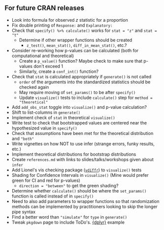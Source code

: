 ## For future CRAN releases

- Look into formula for observed $z$ statistic for a proportion
- Fix double printing of `Response:` and `Explanatory:`
- Check that `specify() %>% calculate()` works for `stat = "z"` and `stat = "t"`
  - Determine if other wrapper functions should be created 
    - `z_test()`, `mean_stat()`, `diff_in_mean_stat()`, etc.? 
- Consider re-working how p-values can be calculated (both for computational and theoretical)
  - Create a `p_value()` function? Maybe check to make sure that p-values don't exceed 1
  - Similarly, create a `conf_int()` function?
- Check that `stat` is calculated appropriately if `generate()` is not called
  - `order` of the arguments into the standardized statistics should be checked again
  - May require moving of `set_params()` to be after `specify()`
  - Update `visualize()` tests to include `calculate()` step for `method = "theoretical"`
- Add `add_obs_stat` toggle into `visualize()` and p-value calculation?
- Shift to list-columns in `generate()`
- Implement check of `stat` in theoretical `visualize()`
- Write test to check that bootstrapped values are centered near the 
  hypothesized value in `specify()`
- Check that assumptions have been met for the theoretical distribution and `"both"`
- Write vignettes on how NOT to use infer (strange errors, funky results, etc.)
- Implement theoretical distributions for bootstrap distributions
- Create `references.md` with links to slides/talks/workshops given about `infer`
- Add Lionel's vis checking package ([`vdiffr`](https://github.com/lionel-/vdiffr)) to `visualize()` tests
- Shading for Confidence Intervals in `visualize()` (Mine would prefer green
for CI and red for p-values)
  - `direction = "between"` to get the green shading?
- Determine whether `calculate()` should be where the `set_params()` function is called
instead of in `specify()`
- Need to also add parameters to wrapper functions so that randomization
methods can be implemented by practitioners looking to skip the longer pipe syntax
- Find a better word than `"simulate"` for `type` in `generate()`
- Tweak `pkgdown` page to include ToDo's. [{dplyr}](https://github.com/tidyverse/dplyr/blob/master/_pkgdown.yml) example
